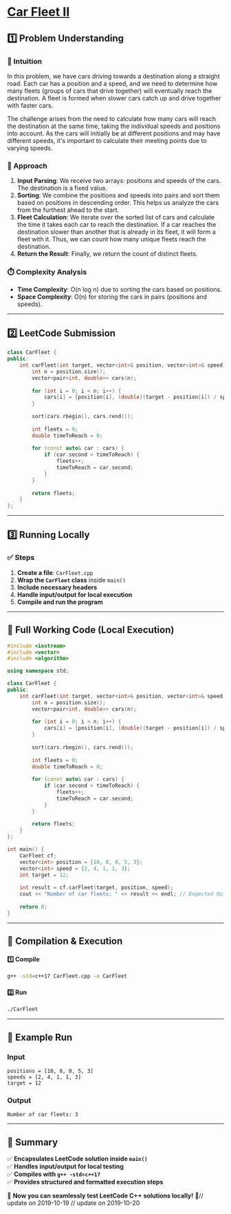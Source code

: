 # **[Car Fleet II](https://leetcode.com/problems/car-fleet-ii/description/)**  

## **1️⃣ Problem Understanding**  
### **📌 Intuition**  
In this problem, we have cars driving towards a destination along a straight road. Each car has a position and a speed, and we need to determine how many fleets (groups of cars that drive together) will eventually reach the destination. A fleet is formed when slower cars catch up and drive together with faster cars.

The challenge arises from the need to calculate how many cars will reach the destination at the same time, taking the individual speeds and positions into account. As the cars will initially be at different positions and may have different speeds, it's important to calculate their meeting points due to varying speeds.

### **🚀 Approach**  
1. **Input Parsing**: We receive two arrays: positions and speeds of the cars. The destination is a fixed value.
2. **Sorting**: We combine the positions and speeds into pairs and sort them based on positions in descending order. This helps us analyze the cars from the furthest ahead to the start.
3. **Fleet Calculation**: We iterate over the sorted list of cars and calculate the time it takes each car to reach the destination. If a car reaches the destination slower than another that is already in its fleet, it will form a fleet with it. Thus, we can count how many unique fleets reach the destination.
4. **Return the Result**: Finally, we return the count of distinct fleets.

### **⏱️ Complexity Analysis**  
- **Time Complexity**: O(n log n) due to sorting the cars based on positions.  
- **Space Complexity**: O(n) for storing the cars in pairs (positions and speeds).

---  

## **2️⃣ LeetCode Submission**  
```cpp
class CarFleet {
public:
    int carFleet(int target, vector<int>& position, vector<int>& speed) {
        int n = position.size();
        vector<pair<int, double>> cars(n);
        
        for (int i = 0; i < n; i++) {
            cars[i] = {position[i], (double)(target - position[i]) / speed[i]};
        }
        
        sort(cars.rbegin(), cars.rend());
        
        int fleets = 0;
        double timeToReach = 0;
        
        for (const auto& car : cars) {
            if (car.second > timeToReach) {
                fleets++;
                timeToReach = car.second;
            }
        }
        
        return fleets;
    }
};
```

---  

## **3️⃣ Running Locally**  
### **✅ Steps**  
1. **Create a file**: `CarFleet.cpp`  
2. **Wrap the `CarFleet` class** inside `main()`  
3. **Include necessary headers**  
4. **Handle input/output for local execution**  
5. **Compile and run the program**  

---  

## **📝 Full Working Code (Local Execution)**  
```cpp
#include <iostream>
#include <vector>
#include <algorithm>

using namespace std;

class CarFleet {
public:
    int carFleet(int target, vector<int>& position, vector<int>& speed) {
        int n = position.size();
        vector<pair<int, double>> cars(n);
        
        for (int i = 0; i < n; i++) {
            cars[i] = {position[i], (double)(target - position[i]) / speed[i]};
        }
        
        sort(cars.rbegin(), cars.rend());
        
        int fleets = 0;
        double timeToReach = 0;
        
        for (const auto& car : cars) {
            if (car.second > timeToReach) {
                fleets++;
                timeToReach = car.second;
            }
        }
        
        return fleets;
    }
};

int main() {
    CarFleet cf;
    vector<int> position = {10, 8, 0, 5, 3};
    vector<int> speed = {2, 4, 1, 1, 3};
    int target = 12;
    
    int result = cf.carFleet(target, position, speed);
    cout << "Number of car fleets: " << result << endl; // Expected Output: 3
    
    return 0;
}
```  

---  

## **🔧 Compilation & Execution**  
#### **1️⃣ Compile**  
```bash
g++ -std=c++17 CarFleet.cpp -o CarFleet
```  

#### **2️⃣ Run**  
```bash
./CarFleet
```  

---  

## **🎯 Example Run**  
### **Input**  
```
positions = [10, 8, 0, 5, 3]
speeds = [2, 4, 1, 1, 3]
target = 12
```  
### **Output**  
```
Number of car fleets: 3
```  

---  

## **📌 Summary**  
✅ **Encapsulates LeetCode solution inside `main()`**  
✅ **Handles input/output for local testing**  
✅ **Compiles with `g++ -std=c++17`**  
✅ **Provides structured and formatted execution steps**  

🚀 **Now you can seamlessly test LeetCode C++ solutions locally!** 🚀// update on 2019-10-19
// update on 2019-10-20
